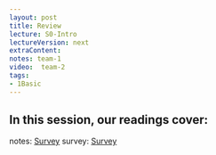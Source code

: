 ```yaml
---
layout: post
title: Review 
lecture: S0-Intro
lectureVersion: next
extraContent: 
notes: team-1
video:  team-2
tags:
- 1Basic
---
```


In this session, our readings cover: 
- 

notes: <a href="">Survey</a>
survey:  <a href=""  target="_blank">Survey</a>
